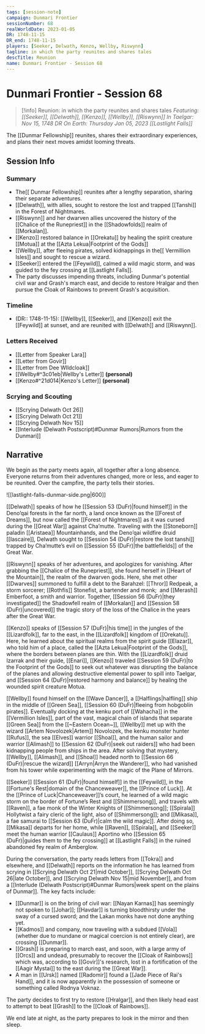 ```yaml
---
tags: [session-note]
campaign: Dunmari Frontier
sessionNumber: 68
realWorldDate: 2023-01-05
DR: 1748-11-15
DR_end: 1748-11-15
players: [Seeker, Delwath, Kenzo, Wellby, Riswynn]
tagline: in which the party reunites and shares tales
descTitle: Reunion
name: Dunmari Frontier - Session 68
---
```

# Dunmari Frontier - Session 68

>[!info] Reunion: in which the party reunites and shares tales
> *Featuring: [[Seeker]], [[Delwath]], [[Kenzo]], [[Wellby]], [[Riswynn]]*
> *In Taelgar: Nov 15, 1748 DR*
> *On Earth: Thursday Jan 05, 2023*
> *[[Lastlight Falls]]*

The [[Dunmar Fellowship]] reunites, shares their extraordinary experiences, and plans their next moves amidst looming threats. 
## Session Info

### Summary
- The[[ Dunmar Fellowship]] reunites after a lengthy separation, sharing their separate adventures.
- [[Delwath]], with allies, sought to restore the lost and trapped [[Tanshi]] in the Forest of Nightmares.
- [[Riswynn]] and her dwarven allies uncovered the history of the [[Chalice of the Runepriest]] in the [[Shadowfolds]] realm of [[Morkalan]].
- [[Kenzo]] restored balance in [[Orekatu]] by healing the spirit creature [[Motua]] at the [[Azta Lekua|Footprint of the Gods]]
- [[Wellby]], after fleeing pirates, solved kidnappings in the[[ Vermillion Isles]] and sought to rescue a wizard.
- [[Seeker]] entered the [[Feywild]], calmed a wild magic storm, and was guided to the fey crossing at [[Lastlight Falls]].
- The party discusses impending threats, including Dunmar's potential civil war and Grash's march east, and decide to restore Hralgar and then pursue the Cloak of Rainbows to prevent Grash's acquisition.

### Timeline
- (DR:: 1748-11-15): [[Wellby]], [[Seeker]], and [[Kenzo]] exit the [[Feywild]] at sunset, and are reunited with  [[Delwath]] and [[Riswynn]].

### Letters Received
- [[Letter from Speaker Lara]]
- [[Letter from Govir]]
- [[Letter from Dee WIldcloak]]
- [[Wellby#^3c01eb|Wellby's Letter]] **(personal)**
- [[Kenzo#^21d014|Kenzo's Letter]] **(personal)**

### Scrying and Scouting
- [[Scrying Delwath Oct 26]]
- [[Scrying Delwath Oct 21]]
- [[Scrying Delwath Nov 15]]
- [[Interlude (Delwath Postscript)#Dunmar Rumors|Rumors from the Dunmari]]

## Narrative
We begin as the party meets again, all together after a long absence. Everyone returns from their adventures changed, more or less, and eager to be reunited. Over the campfire, the party tells their stories. 

![[lastlight-falls-dunmar-side.png|600]]

[[Delwath]] speaks of how he [[Session 53 (DuFr)|found himself]] in the Deno’qai forests in the far north, a land once known as the [[Forest of Dreams]], but now called the [[Forest of Nightmares]] as it was cursed during the [[Great War]] against Cha’mutte. Traveling with the [[Stoneborn]] paladin [[Aristaea]] Mountainhands, and the Deno’qai wildfire druid [[Iascaire]], Delwath sought to  [[Session 54 (DuFr)|restore the lost tanshi]] trapped by Cha’mutte’s evil on  [[Session 55 (DuFr)|the battlefields]] of the Great War.

[[Riswynn]] speaks of her adventures, and apologizes for vanishing. After grabbing the [[Chalice of the Runepriest]], she found herself in [[Heart of the Mountain]], the realm of the dwarven gods. Here, she met other [[Dwarves]] summoned to fulfill a debt to the Barahzel: [[Thror]] Redpeak, a storm sorcerer; [[Rothfis]] Stonefist, a bartender and monk;  and [[Merash]] Emberfoot, a smith and warrior. Together,  [[Session 56 (DuFr)|they investigated]] the Shadowfell realm of [[Morkalan]] and  [[Session 58 (DuFr)|uncovered]] the tragic story of the loss of the Chalice in the years after the Great War.

[[Kenzo]] speaks of [[Session 57 (DuFr)|his time]] in the jungles of the [[Lizardfolk]], far to the east, in the [[Lizardfolk]] kingdom of [[Orekatu]]. Here, he learned about the spiritual realms from the spirit guide [[Elazar]], who told him of a place, called the [[Azta Lekua|Footprint of the Gods]], where the borders between planes are thin. With the [[Lizardfolk]] druid Izarrak and their guide, [[Enari]], [[Kenzo]] traveled [[Session 59 (DuFr)|to the Footprint of the Gods]] to seek out whatever was disrupting the balance of the planes and allowing destructive elemental power to spill into Taelgar, and [[Session 64 (DuFr)|restored harmony and balance]] by healing the wounded spirit creature Motua.

[[Wellby]] found himself on the [[Wave Dancer]], a [[Halflings|halfling]] ship in the middle of [[Green Sea]], [[Session 60 (DuFr)|fleeing from hobgoblin pirates]]. Eventually docking at the kenku port of [[Wahacha]] in the [[Vermillion Isles]], part of the vast, magical chain of islands that separate [[Green Sea]] from the [[~Eastern Ocean~]], [[Wellby]] met up with the wizard [[Artem Novolozek|Artem]] Novolozek, the kenku monster hunter [[Rufus]], the sea [[Elves]] warrior [[Shoal]], and the human sailor and warrior [[Alimash]] to  [[Session 62 (DuFr)|seek out raiders]] who had been kidnapping people from ships in the area. After solving that mystery, [[Wellby]], [[Alimash]], and [[Shoal]] headed north to  [[Session 66 (DuFr)|rescue the wizard]] [[Arryn|Arryn the Wanderer]], who had vanished from his tower while experimenting with the magic of the Plane of Mirrors.

[[Seeker]] [[Session 61 (DuFr)|found himself]] in the [[Feywild]], in the [[Fortune's Rest|domain of the Chanceweaver]], the [[Prince of Luck]]. At the [[Prince of Luck|Chanceweaver]]’s court, he learned of a wild magic storm on the border of Fortune’s Rest and [[Shimmersong]], and travels with [[Raven]], a fae monk of the Winter Knights of [[Shimmersong]]; [[Spirala]] Hollytwist a fairy cleric of the light, also of [[Shimmersong]]; and [[Mikasa]], a fae samurai to [[Session 63 (DuFr)|calm the wild magic]]. After doing so, [[Mikasa]] departs for her home, while [[Raven]], [[Spirala]], and [[Seeker]] meet the human warrior [[Caulaus]] Aportino who [[Session 65 (DuFr)|guides them to the fey crossing]] at [[Lastlight Falls]] in the ruined abandoned fey realm of Amberglow.

During the conversation, the party reads letters from [[Tokra]] and elsewhere, and [[Delwath]] reports on the information he has learned from scrying in [[Scrying Delwath Oct 21|mid October]], [[Scrying Delwath Oct 26|late October]], and [[Scrying Delwath Nov 15|mid November]], and from a [[Interlude (Delwath Postscript)#Dunmar Rumors|week spent on the plains of Dunmar]]. The key facts include:

- [[Dunmar]] is on the bring of civil war: [[Nayan Karnas]] has seemingly not spoken to [[Johar]]; [[Havdar]] is turning bloodthirsty under the sway of a cursed sword; and the Lakan monks have not done anything yet.
- [[Kadmos]] and company, now traveling with a subdued [[Vola]] (whether due to mundane or magical coercion is not entirely clear), are crossing [[Dunmar]].
- [[Grash]] is preparing to march east, and soon, with a large army of [[Orcs]] and undead, presumably to recover the [[Cloak of Rainbows]] which was, according to [[Govir]]'s research, lost in a fortification of the [[Aagir Mystai]] to the east during the [[Great War]]. 
- A man in [[Ursk]] named [[Radomir]] found a [[Jade Piece of Rai's Hand]], and it is now apparently in the possession of someone or something called Rodnya Voknaz.

The party decides to first try to restore [[Hralgar]], and then likely head east to attempt to beat [[Grash]] to the [[Cloak of Rainbows]].

We end late at night, as the party prepares to look in the mirror and then sleep. 
